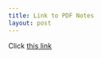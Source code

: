 ```yaml
---
title: Link to PDF Notes
layout: post
---
```


Click [this link]({{site.baseurl}}/assets/pdf/GeneralNotes.pdf)

